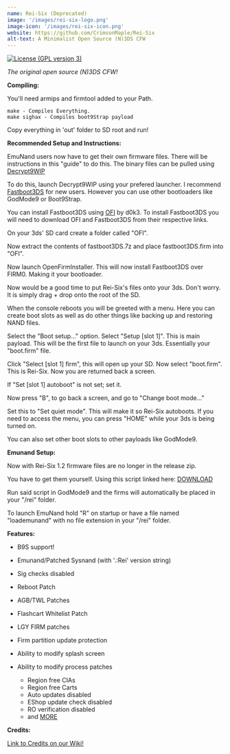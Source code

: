 ```yaml
---
name: Rei-Six (Deprecated)
image: '/images/rei-six-logo.png'
image-icon: '/images/rei-six-icon.png'
website: https://github.com/CrimsonMaple/Rei-Six
alt-text: A Minimalist Open Source (N)3DS CFW
---
```

[![License (GPL version 3)](https://img.shields.io/badge/license-GNU%20GPL%20version%203-red.svg?style=flat-square)](http://opensource.org/licenses/GPL-3.0)

*The original open source (N)3DS CFW!*


**Compiling:**

You'll need armips and firmtool added to your Path.

    make - Compiles Everything.
    make sighax - Compiles boot9Strap payload

Copy everything in 'out' folder to SD root and run!



**Recommended Setup and Instructions:**

EmuNand users now have to get their own firmware files. There will be instructions in this "guide" to do this.
The binary files can be pulled using [Decrypt9WIP](https://github.com/d0k3/Decrypt9WIP/releases)

To do this, launch Decrypt9WIP using your prefered launcher. I recommend [Fastboot3DS](https://github.com/derrekr/fastboot3DS/releases) for new users. 
However you can use other bootloaders like GodMode9 or Boot9Strap.

You can install Fastboot3DS using [OFI](https://github.com/d0k3/OpenFirmInstaller/releases) by d0k3.
To install Fastboot3DS you will need to download OFI and Fastboot3DS from their respective links.

On your 3ds' SD card create a folder called "OFI".

Now extract the contents of fastboot3DS.7z and place fastboot3DS.firm into "OFI".

Now launch OpenFirmInstaller. This will now install Fastboot3DS over FIRM0. Making it your bootloader.

Now would be a good time to put Rei-Six's files onto your 3ds. Don't worry. It is simply drag + drop onto the root of the SD.

When the console reboots you will be greeted with a menu. 
Here you can create boot slots as well as do other things like backing up and restoring NAND files.

Select the "Boot setup..." option. Select "Setup [slot 1]". This is main payload.
This will be the first file to launch on your 3ds. Essentially your "boot.firm" file.

Click "Select [slot 1] firm", this will open up your SD.
Now select "boot.firm". This is Rei-Six.
Now you are returned back a screen. 

If "Set [slot 1] autoboot" is not set; set it.

Now press "B", to go back a screen, and go to "Change boot mode..."

Set this to "Set quiet mode". This will make it so Rei-Six autoboots. 
If you need to access the menu, you can press "HOME" while your 3ds is being turned on.

You can also set other boot slots to other payloads like GodMode9.

**Emunand Setup:**

Now with Rei-Six 1.2 firmware files are no longer in the release zip.

You have to get them yourself. Using this script linked here: [DOWNLOAD](https://gbatemp.net/attachments/rei-six-firm-ripper-7z.118755/)

Run said script in GodMode9 and the firms will automatically be placed in your "/rei" folder.

To launch EmuNand hold "R" on startup or have a file named "loademunand" with no file extension in your "/rei" folder.

**Features:**

* B9S support!

* Emunand/Patched Sysnand (with '.:Rei' version string)

* Sig checks disabled

* Reboot Patch

* AGB/TWL Patches

* Flashcart Whitelist Patch

* LGY FIRM patches

* Firm partition update protection

* Ability to modify splash screen

* Ability to modify process patches
    * Region free CIAs
    * Region free Carts
    * Auto updates disabled
    * EShop update check disabled
    * RO verification disabled
    * and [MORE](https://reisyukaku.org/3DS/ReiNand/patches)

**Credits:**
 
[Link to Credits on our Wiki!](https://github.com/CrimsonMaple/Rei-Six/wiki/Credits)